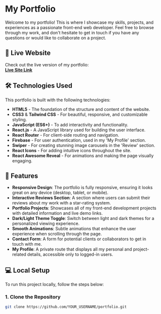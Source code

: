 # My Portfolio

Welcome to my portfolio! This is where I showcase my skills, projects, and experiences as a passionate front-end web developer. Feel free to browse through my work, and don't hesitate to get in touch if you have any questions or would like to collaborate on a project.

## 🚀 Live Website

Check out the live version of my portfolio:  
**[Live Site Link](YOUR_LIVE_SITE_LINK)**

## 🛠️ Technologies Used

This portfolio is built with the following technologies:

- **HTML5** - The foundation of the structure and content of the website.
- **CSS3** & **Tailwind CSS** - For beautiful, responsive, and customizable styling.
- **JavaScript (ES6+)** - To add interactivity and functionality.
- **React.js** - A JavaScript library used for building the user interface.
- **React Router** - For client-side routing and navigation.
- **Firebase** - For user authentication, used in my 'My Profile' section.
- **Swiper** - For creating stunning image carousels in the 'Review' section.
- **React Icons** - For adding intuitive icons throughout the site.
- **React Awesome Reveal** - For animations and making the page visually engaging.

## 📱 Features

- **Responsive Design**: The portfolio is fully responsive, ensuring it looks great on any device (desktop, tablet, or mobile).
- **Interactive Reviews Section**: A section where users can submit their reviews about my work with a star-rating system.
- **Portfolio Projects**: Showcases all of my front-end development projects with detailed information and live demo links.
- **Dark/Light Theme Toggle**: Switch between light and dark themes for a personalized viewing experience.
- **Smooth Animations**: Subtle animations that enhance the user experience when scrolling through the page.
- **Contact Form**: A form for potential clients or collaborators to get in touch with me.
- **My Profile**: A private route that displays all my personal and project-related details, accessible only to logged-in users.

## 💻 Local Setup

To run this project locally, follow the steps below:

### 1. Clone the Repository
```bash
git clone https://github.com/YOUR_USERNAME/portfolio.git
